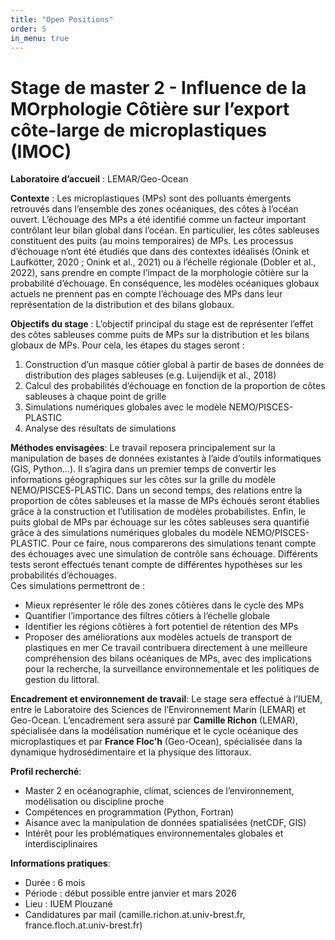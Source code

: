 ```yaml
---
title: "Open Positions"
order: 5
in_menu: true
---
```

# Stage de master 2 - Influence de la MOrphologie Côtière sur l’export côte-large de microplastiques (IMOC)

**Laboratoire d’accueil** : LEMAR/Geo-Ocean

**Contexte** : Les microplastiques (MPs) sont des polluants émergents retrouvés dans l’ensemble des zones océaniques, des côtes à l’océan ouvert. L’échouage des MPs a été identifié comme un facteur important contrôlant leur bilan global dans l’océan. En particulier, les côtes sableuses constituent des puits (au moins temporaires) de MPs. Les processus d’échouage n’ont été étudiés que dans des contextes idéalisés (Onink et Laufkötter, 2020 ; Onink et al., 2021) ou à l’échelle régionale (Dobler et al., 2022), sans prendre en compte l’impact de la morphologie côtière sur la probabilité d’échouage. En conséquence, les modèles océaniques globaux actuels ne prennent pas en compte l’échouage des MPs dans leur représentation de la distribution et des bilans globaux. 

**Objectifs du stage** : L’objectif principal du stage est de représenter l’effet des côtes sableuses comme puits de MPs sur la distribution et les bilans globaux de MPs. Pour cela, les étapes du stages seront :

1.	Construction d’un masque côtier global à partir de bases de données de distribution des plages sableuses (e.g. Luijendijk et al., 2018)
2.	Calcul des probabilités d’échouage en fonction de la proportion de côtes sableuses à chaque point de grille
3.	Simulations numériques globales avec le modèle NEMO/PISCES-PLASTIC 
4.	Analyse des résultats de simulations

**Méthodes envisagées**:
Le travail reposera principalement sur la manipulation de bases de données existantes à l’aide d’outils informatiques (GIS, Python...). Il s’agira dans un premier temps de convertir les informations géographiques sur les côtes sur la grille du modèle NEMO/PISCES-PLASTIC. 
Dans un second temps, des relations entre la proportion de côtes sableuses et la masse de MPs échoués seront établies grâce à la construction et l’utilisation de modèles probabilistes.
Enfin, le puits global de MPs par échouage sur les côtes sableuses sera quantifié grâce à des simulations numériques globales du modèle NEMO/PISCES-PLASTIC. Pour ce faire, nous comparerons des simulations tenant compte des échouages avec une simulation de contrôle sans échouage. Différents tests seront effectués tenant compte de différentes hypothèses sur les probabilités d’échouages.  
Ces simulations permettront de :
- Mieux représenter le rôle des zones côtières dans le cycle des MPs
- Quantifier l’importance des filtres côtiers à l’échelle globale
- Identifier les régions côtières à fort potentiel de rétention des MPs
- Proposer des améliorations aux modèles actuels de transport de plastiques en mer
Ce travail contribuera directement à une meilleure compréhension des bilans océaniques de MPs, avec des implications pour la recherche, la surveillance environnementale et les politiques de gestion du littoral.

**Encadrement et environnement de travail**:
Le stage sera effectué à l’IUEM, entre le Laboratoire des Sciences de l’Environnement Marin (LEMAR) et Geo-Ocean. L’encadrement sera assuré par **Camille Richon** (LEMAR), spécialisée dans la modélisation numérique et le cycle océanique des microplastiques et par **France Floc’h** (Geo-Ocean), spécialisée dans la dynamique hydrosédimentaire et la physique des littoraux. 

**Profil recherché**:
- Master 2 en océanographie, climat, sciences de l’environnement, modélisation ou discipline proche
- Compétences en programmation (Python, Fortran)
- Aisance avec la manipulation de données spatialisées (netCDF, GIS)
- Intérêt pour les problématiques environnementales globales et interdisciplinaires

**Informations pratiques**:
- Durée : 6 mois
- Période : début possible entre janvier et mars 2026
- Lieu : IUEM Plouzané
- Candidatures par mail (camille.richon.at.univ-brest.fr, france.floch.at.univ-brest.fr) 
